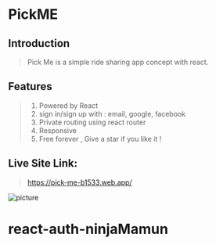 # PickME 

## Introduction

> Pick Me is a simple ride sharing app concept with react. 

## Features

> 1. Powered by React
> 2. sign in/sign up with : email, google, facebook
> 3. Private routing using react router
> 4. Responsive
> 5. Free forever , Give a star if you like it !

## Live Site Link: 

> https://pick-me-b1533.web.app/

![picture](https://i.ibb.co/2d58y38/Annotation-2021-03-20-182025.png)
# react-auth-ninjaMamun
